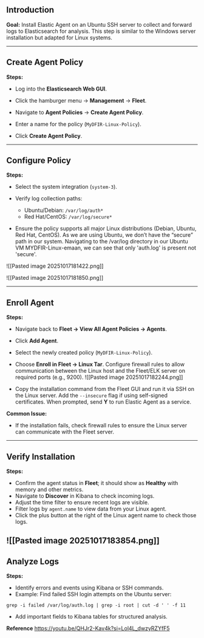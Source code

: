 ## Introduction

**Goal:** Install Elastic Agent on an Ubuntu SSH server to collect and forward logs to Elasticsearch for analysis. This step is similar to the Windows server installation but adapted for Linux systems.

---

## Create Agent Policy

**Steps:**

- Log into the **Elasticsearch Web GUI**.
    
- Click the hamburger menu → **Management** → **Fleet**.
    
- Navigate to **Agent Policies** → **Create Agent Policy**.
    
- Enter a name for the policy (`MyDFIR-Linux-Policy`).
    
- Click **Create Agent Policy**.
    
---

## Configure Policy

**Steps:**

- Select the system integration (`system-3`).
    
- Verify log collection paths:
    
    - Ubuntu/Debian: `/var/log/auth*`
    - Red Hat/CentOS: `/var/log/secure*`
        
- Ensure the policy supports all major Linux distributions (Debian, Ubuntu, Red Hat, CentOS). As we are using Ubuntu, we don’t have the “secure” path in our system. Navigating to the /var/log directory in our Ubuntu VM MYDFIR-Linux-emaan, we can see that only 'auth.log' is present not 'secure'.

![[Pasted image 20251017181422.png]]

![[Pasted image 20251017181850.png]]

---

## Enroll Agent

**Steps:**

- Navigate back to **Fleet → View All Agent Policies → Agents**.
    
- Click **Add Agent**.
    
- Select the newly created policy (`MyDFIR-Linux-Policy`).
    
- Choose **Enroll in Fleet → Linux Tar**. Configure firewall rules to allow communication between the Linux host and the Fleet/ELK server on required ports (e.g., 9200). 
    ![[Pasted image 20251017182244.png]]
    
    
- Copy the installation command from the Fleet GUI and run it via SSH on the Linux server. Add the `--insecure` flag if using self-signed certificates. When prompted, send **Y** to run Elastic Agent as a service.
    

**Common Issue:**
- If the installation fails, check firewall rules to ensure the Linux server can communicate with the Fleet server.
---

## Verify Installation

**Steps:**

- Confirm the agent status in **Fleet**; it should show as **Healthy** with memory and other metrics.
- Navigate to **Discover** in Kibana to check incoming logs.
- Adjust the time filter to ensure recent logs are visible.
- Filter logs by `agent.name` to view data from your Linux agent. 
- Click the plus button at the right of the Linux agent name to check those logs.

 ![[Pasted image 20251017183854.png]]
---

## Analyze Logs

**Steps:**

- Identify errors and events using Kibana or SSH commands.
- Example: Find failed SSH login attempts on the Ubuntu server:
    

`grep -i failed /var/log/auth.log | grep -i root | cut -d ' ' -f 11`

- Add important fields to Kibana tables for structured analysis.


**Reference**
https://youtu.be/QHJr2-Kav4k?si=Lol4L_dwzyRZYfF5